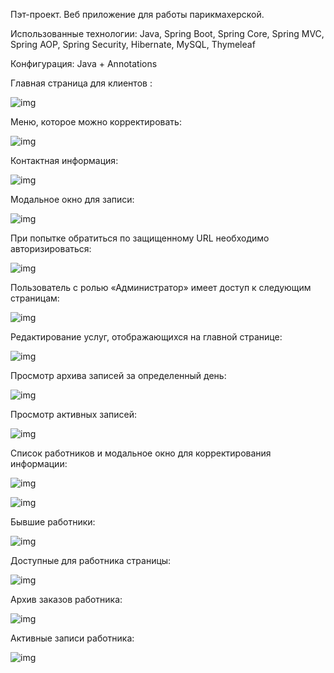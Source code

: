 Пэт-проект. Веб приложение для работы парикмахерской.

Использованные технологии: Java, Spring Boot, Spring Core, Spring MVC, 
Spring AOP, Spring Security, Hibernate, MySQL, Thymeleaf

Конфигурация: Java + Annotations


Главная страница для клиентов :

![img](https://github.com/TSVlad/barber_boot/blob/master/images/1.png)

Меню, которое можно корректировать:

![img](https://github.com/TSVlad/barber_boot/blob/master/images/2.png)


Контактная информация:

![img](https://github.com/TSVlad/barber_boot/blob/master/images/3.png)


Модальное окно для записи:

![img](https://github.com/TSVlad/barber_boot/blob/master/images/4.png)


При попытке обратиться по защищенному URL необходимо
авторизироваться:

![img](https://github.com/TSVlad/barber_boot/blob/master/images/5.png)

Пользователь с ролью «Администратор» имеет доступ к следующим
страницам:

![img](https://github.com/TSVlad/barber_boot/blob/master/images/6.png)

Редактирование услуг, отображающихся на главной странице:

![img](https://github.com/TSVlad/barber_boot/blob/master/images/7.png)

Просмотр архива записей за определенный день:

![img](https://github.com/TSVlad/barber_boot/blob/master/images/8.png)

Просмотр активных записей:

![img](https://github.com/TSVlad/barber_boot/blob/master/images/14.png)

Список работников и модальное окно для корректирования информации:

![img](https://github.com/TSVlad/barber_boot/blob/master/images/10.png)

![img](https://github.com/TSVlad/barber_boot/blob/master/images/9.png)


Бывшие работники:

![img](https://github.com/TSVlad/barber_boot/blob/master/images/11.png)


Доступные для работника страницы:

![img](https://github.com/TSVlad/barber_boot/blob/master/images/12.png)

Архив заказов работника:

![img](https://github.com/TSVlad/barber_boot/blob/master/images/13.png)

Активные записи работника:

![img](https://github.com/TSVlad/barber_boot/blob/master/images/15.png)
